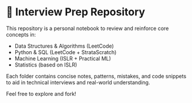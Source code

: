 # 🎯 Interview Prep Repository

This repository is a personal notebook to review and reinforce core concepts in:

- Data Structures & Algorithms (LeetCode)
- Python & SQL (LeetCode + StrataScratch)
- Machine Learning (ISLR + Practical ML)
- Statistics (based on ISLR)
  
Each folder contains concise notes, patterns, mistakes, and code snippets to aid in technical interviews and real-world understanding.

Feel free to explore and fork!
